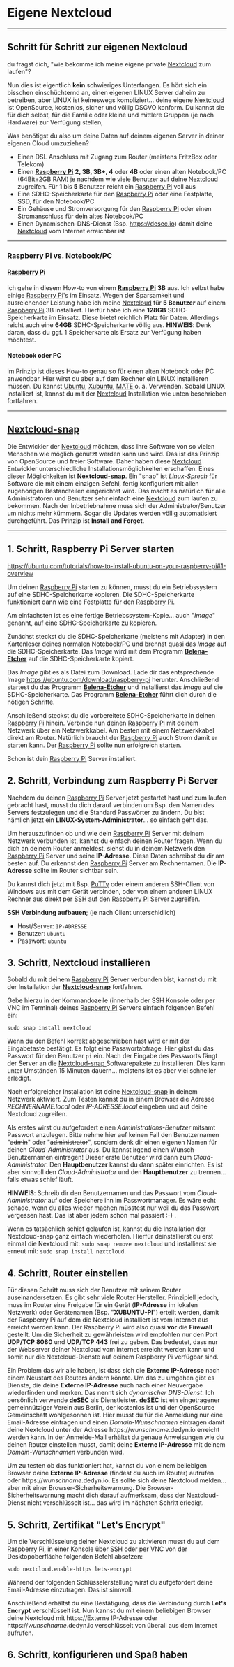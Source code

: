 # Eigene Nextcloud

---

## Schritt für Schritt zur eigenen Nextcloud

du fragst dich, "wie bekomme ich meine eigene private [Nextcloud](https://nextcloud.com/athome) zum laufen"?

Nun dies ist eigentlich **kein** schwieriges Unterfangen. Es hört sich ein bisschen einschüchternd an, einen eigenen LINUX Server daheim zu betreiben, aber LINUX ist keineswegs kompliziert... deine eigene [Nextcloud](https://nextcloud.com/athome) ist OpenSource, kostenlos, sicher und völlig DSGVO konform. Du kannst sie für dich selbst, für die Familie oder kleine und mittlere Gruppen (je nach Hardware) zur Verfügung stellen,

Was benötigst du also um deine Daten auf deinem eigenen Server in deiner eigenen Cloud umzuziehen?

* Einen DSL Anschluss mit Zugang zum Router (meistens FritzBox oder Telekom)
* Einen [**Raspberry Pi**](https://www.raspberrypi.org) **2, 3B, 3B+, 4** oder **4B** oder einen alten Notebook/PC (64Bit+2GB RAM) je nachdem wie viele Benutzer auf deine [Nextcloud](https://nextcloud.com/athome) zugreifen. Für **1** bis **5** Benutzer reicht ein [Raspberry Pi](https://www.raspberrypi.org) voll aus
* Eine SDHC-Speicherkarte für den [Raspberry Pi](https://www.raspberrypi.org) oder eine Festplatte, SSD, für den Notebook/PC
* Ein Gehäuse und Stromversorgung für den [Raspberry Pi](https://www.raspberrypi.org) oder einen Stromanschluss für dein altes Notebook/PC
* Einen Dynamischen-DNS-Dienst (Bsp. <https://desec.io>) damit deine [Nextcloud](https://nextcloud.com/athome) vom Internet erreichbar ist

---

### Raspberry Pi vs. Notebook/PC

#### [**Raspberry Pi**](https://www.raspberrypi.org)

ich gehe in diesem How-to von einem [**Raspberry Pi**](https://www.raspberrypi.org) **3B** aus. Ich selbst habe einige [Raspberry Pi](https://www.raspberrypi.org)'s im Einsatz. Wegen der Sparsamkeit und ausreichender Leistung habe ich meine [Nextcloud](https://nextcloud.com/athome) für **5 Benutzer** auf einem [Raspberry Pi](https://www.raspberrypi.org) 3B installiert. Hierfür habe ich eine **128GB** SDHC-Speicherkarte im Einsatz. Diese bietet reichlich Platz für Daten. Allerdings reicht auch eine **64GB** SDHC-Speicherkarte völlig aus. **HINWEIS**: Denk daran, dass du ggf. 1 Speicherkarte als Ersatz zur Verfügung haben möchtest.

#### Notebook oder PC

im Prinzip ist dieses How-to genau so für einen alten Notebook oder PC anwendbar. Hier wirst du aber auf dem Rechner ein LINUX installieren müssen. Du kannst [Ubuntu](https://ftp.halifax.rwth-aachen.de/ubuntu-releases/18.04/ubuntu-18.04.4-desktop-amd64.iso), [Xubuntu](http://cdimage.ubuntu.com/xubuntu/releases/18.04/release/xubuntu-18.04.4-desktop-amd64.iso), [MATE ](http://cdimage.ubuntu.com/ubuntu-mate/releases/18.04/release/ubuntu-mate-18.04.4-desktop-amd64.iso)o. ä. Verwenden. Sobald LINUX installiert ist, kannst du mit der [Nextcloud](https://nextcloud.com/athome) Installation wie unten beschrieben fortfahren.

---

## [Nextcloud-snap](https://snapcraft.io/nextcloud)

Die Entwickler der [Nextcloud](https://nextcloud.com/athome) möchten, dass Ihre Software von so vielen Menschen wie möglich genutzt werden kann und wird. Das ist das Prinzip von OpenSource und freier Software. Daher haben diese [Nextcloud](https://nextcloud.com/athome) Entwickler unterschiedliche Installationsmöglichkeiten erschaffen. Eines dieser Möglichkeiten ist [**Nextcloud-snap**](https://snapcraft.io/nextcloud). Ein "snap" ist *Linux-Sprech* für Software die mit einem einzigen Befehl, fertig konfiguriert mit allen zugehörigen Bestandteilen eingerichtet wird. Das macht es natürlich für alle Administratoren und Benutzer sehr einfach eine [Nextcloud](https://nextcloud.com/athome) zum laufen zu bekommen. Nach der Inbetriebnahme muss sich der Administrator/Benutzer um nichts mehr kümmern. Sogar die Updates werden völlig automatisiert durchgeführt. Das Prinzip ist **Install and Forget**.

---

## 1\. Schritt, Raspberry Pi Server starten

https://ubuntu.com/tutorials/how-to-install-ubuntu-on-your-raspberry-pi#1-overview

Um deinen [Raspberry Pi](https://www.raspberrypi.org) starten zu können, musst du ein Betriebssystem auf eine SDHC-Speicherkarte kopieren. Die SDHC-Speicherkarte funktioniert dann wie eine Festplatte für den [Raspberry Pi](https://www.raspberrypi.org).

Am einfachsten ist es eine fertige Betriebssystem-Kopie... auch "*Image*" genannt, auf eine SDHC-Speicherkarte zu kopieren.

Zunächst steckst du die SDHC-Speicherkarte (meistens mit Adapter) in den Kartenleser deines normalen Notebook/PC und brennst quasi das *Image* auf die SDHC-Speicherkarte. Das *Image* wird mit dem Programm [**Belena-Etcher**](https://www.balena.io/etcher/) auf die SDHC-Speicherkarte kopiert.

Das *Image* gibt es als Datei zum Download. Lade dir das entsprechende Image https://ubuntu.com/download/raspberry-pi herunter. Anschließend startest du das Programm [**Belena-Etcher**](https://www.balena.io/etcher/) und installierst das *Image* auf die SDHC-Speicherkarte. Das Programm [**Belena-Etcher**](https://www.balena.io/etcher/) führt dich durch die nötigen Schritte.

Anschließend steckst du die vorbereitete SDHC-Speicherkarte in deinen [Raspberry Pi](https://www.raspberrypi.org) hinein. Verbinde nun deinen [Raspberry Pi](https://www.raspberrypi.org) mit deinem Netzwerk über ein Netzwerkkabel. Am besten mit einem Netzwerkkabel direkt am Router. Natürlich braucht der [Raspberry Pi](https://www.raspberrypi.org) auch Strom damit er starten kann. Der [Raspberry Pi](https://www.raspberrypi.org) sollte nun erfolgreich starten.

Schon ist dein [Raspberry Pi](https://www.raspberrypi.org) Server installiert.

## 2\. Schritt, Verbindung zum Raspberry Pi Server

Nachdem du deinen [Raspberry Pi](https://www.raspberrypi.org) Server jetzt gestartet hast und zum laufen gebracht hast, musst du dich darauf verbinden um Bsp. den Namen des Servers festzulegen und die Standard Passwörter zu ändern. Du bist nämlich jetzt ein **LINUX-System-Administrator**... so einfach geht das.

Um herauszufinden ob und wie dein [Raspberry Pi](https://www.raspberrypi.org) Server mit deinem Netzwerk verbunden ist, kannst du einfach deinen Router fragen. Wenn du dich an deinem Router anmeldest, siehst du in deinem Netzwerk den [Raspberry Pi](https://www.raspberrypi.org) Server und seine **IP-Adresse**. Diese Daten schreibst du dir am besten auf. Du erkennst den [Raspberry Pi](https://www.raspberrypi.org) Server am Rechnernamen. Die **IP-Adresse** sollte im Router sichtbar sein.

Du kannst dich jetzt mit Bsp. [PuTTy](https://www.chiark.greenend.org.uk/~sgtatham/putty/latest.html) oder einem anderen SSH-Client von Windows aus mit dem Gerät verbinden, oder von einem anderen LINUX Rechner aus direkt per [SSH](https://wiki.ubuntuusers.de/SSH/) auf den [Raspberry Pi](https://www.raspberrypi.org) Server zugreifen.

**SSH Verbindung aufbauen**; (je nach Client unterschidlich)

* Host/Server: `IP-ADRESSE`
* Benutzer: `ubuntu`
* Passwort: `ubuntu`

## 3\. Schritt, Nextcloud installieren

Sobald du mit deinem [Raspberry Pi](https://www.raspberrypi.org) Server verbunden bist, kannst du mit der Installation der [**Nextcloud-snap**](https://snapcraft.io/nextcloud) fortfahren.

Gebe hierzu in der Kommandozeile (innerhalb der SSH Konsole oder per VNC im Terminal) deines [Raspberry Pi](https://www.raspberrypi.org) Servers einfach folgenden Befehl ein:

```
sudo snap install nextcloud
```

Wenn du den Befehl korrekt abgeschrieben hast wird er mit der Eingabetaste bestätigt. Es folgt eine Passwortabfrage. Hier gibst du das Passwort für den Benutzer `pi` ein. Nach der Eingabe des Passworts fängt der Server an die [Nextcloud-snap ](https://snapcraft.io/nextcloud)Softwarepakete zu installieren. Dies kann unter Umständen 15 Minuten dauern... meistens ist es aber viel schneller erledigt.

Nach erfolgreicher Installation ist deine [Nextcloud-snap](https://snapcraft.io/nextcloud) in deinem Netzwerk aktiviert. Zum Testen kannst du in einem Browser die Adresse *RECHNERNAME.local* oder *IP-ADRESSE.local* eingeben und auf deine Nextcloud zugreifen.

Als erstes wirst du aufgefordert einen *Administrations-Benutzer* mitsamt Passwort anzulegen. Bitte nehme hier auf keinen Fall den Benutzernamen "~~admin~~" oder "~~administrator~~", sondern denk dir einen eigenen Namen für deinen *Cloud-Administrator* aus. Du kannst irgend einen Wunsch-Benutzernamen eintragen! Dieser erste Benutzer wird dann zum *Cloud-Administrator*. Den **Hauptbenutzer** kannst du dann später einrichten. Es ist aber sinnvoll den *Cloud-Administrator* und den **Hauptbenutzer** zu trennen... falls etwas schief läuft.

**HINWEIS**: Schreib dir den Benutzernamen und das Passwort vom *Cloud-Administrator* auf oder Speichere ihn im Passwortmanager. Es wäre echt schade, wenn du alles wieder machen müsstest nur weil du das Passwort vergessen hast. Das ist aber jedem schon mal passiert :-) .

Wenn es tatsächlich schief gelaufen ist, kannst du die Installation der Nextcloud-snap ganz einfach wiederholen. Hierfür deinstallierst du erst einmal die Nextcloud mit: `sudo snap remove nextcloud` und installierst sie erneut mit: `sudo snap install nextcloud`.

## 4\. Schritt, Router einstellen

Für diesen Schritt muss sich der Benutzer mit seinem Router auseinandersetzen. Es gibt sehr viele Router Hersteller. Prinzipiell jedoch, muss im Router eine Freigabe für ein Gerät (**IP-Adresse** im lokalen Netzwerk) oder Gerätenamen (Bsp. "**XUBUNTU-PI**") erteilt werden, damit der Raspberry Pi auf dem die Nextcloud installiert ist vom Internet aus erreicht werden kann. Der Raspberry Pi wird also quasi **vor** die **Firewall** gestellt. Um die Sicherheit zu gewährleisten wird empfohlen nur den Port **UDP/TCP 8080** und **UDP/TCP 443** frei zu geben. Das bedeutet, dass nur der Webserver deiner Nextcloud vom Internet erreicht werden kann und somit nur die Nextcloud-Dienste auf deinem Raspberry Pi verfügbar sind.

Ein Problem das wir alle haben, ist dass sich die **Externe IP-Adresse** nach einem Neustart des Routers ändern könnte. Um das zu umgehen gibt es Dienste, die deine **Externe IP-Adresse** auch nach einer Neuvergabe wiederfinden und merken. Das nennt sich *dynamischer DNS-Dienst*. Ich persönlich verwende [**deSEC**](https://desec.io) als Dienstleister. [**deSEC**](https://desec.io) ist ein eingetragener gemeinnütziger Verein aus Berlin, der kostenlos ist und der OpenSource Gemeinschaft wohlgesonnen ist. Hier musst du für die Anmeldung nur eine Email-Adresse eintragen und einen *Domain-Wunschnamen* eintragen damit deine Nextcloud unter der Adresse https://*wunschname*.dedyn.io erreicht werden kann. In der Anmelde-Mail erhältst du genaue Anweisungen wie du deinen Router einstellen musst, damit deine **Externe IP-Adresse** mit deinem *Domain-Wunschnamen* verbunden wird.

Um zu testen ob das funktioniert hat, kannst du von einem beliebigen Browser deine **Externe IP-Adresse** (findest du auch im Router) aufrufen oder https://*wunschname*.dedyn.io. Es sollte sich deine Nextcloud melden... aber mit einer Browser-Sicherheitswarnung. Die Browser-Sicherheitswarnung macht dich darauf aufmerksam, dass der Nextcloud-Dienst nicht verschlüsselt ist... das wird im nächsten Schritt erledigt.

## 5\. Schritt, Zertifikat "Let's Encrypt"

Um die Verschlüsselung deiner Nextcloud zu aktivieren musst du auf dem Raspberry Pi, in einer Konsole über SSH oder per VNC von der Desktopoberfläche folgenden Befehl absetzen:

```
sudo nextcloud.enable-https lets-encrypt
```

Während der folgenden Schlüsselerstellung wirst du aufgefordert deine Email-Adresse einzutragen. Das ist sinnvoll.

Anschließend erhältst du eine Bestätigung, dass die Verbindung durch **Let's Encrypt** verschlüsselt ist. Nun kannst du mit einem beliebigen Browser deine Nextcloud mit https://Externe IP-Adresse oder https://*wunschname*.dedyn.io verschlüsselt von überall aus dem Internet aufrufen.

## 6\. Schritt, konfigurieren und Spaß haben
